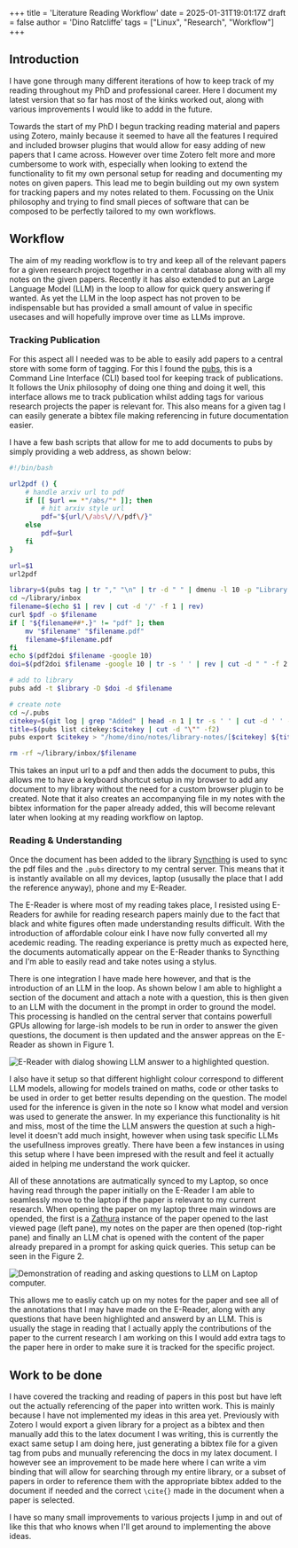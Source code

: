 +++
title = 'Literature Reading Workflow'
date = 2025-01-31T19:01:17Z
draft = false
author = 'Dino Ratcliffe'
tags = ["Linux", "Research", "Workflow"]
+++

## Introduction

I have gone through many different iterations of how to keep track of my reading throughout my PhD and professional career. Here I document my latest version that so far has most of the kinks worked out, along with various improvements I would like to addd in the future. 

Towards the start of my PhD I begun tracking reading material and papers using Zotero, mainly because it seemed to have all the features I required and included browser plugins that would allow for easy adding of new papers that I came across. However over time Zotero felt more and more cumbersome to work with, especially when looking to extend the functionality to fit my own personal setup for reading and documenting my notes on given papers. This lead me to begin building out my own system for tracking papers and my notes related to them. Focussing on the Unix philosophy and trying to find small pieces of software that can be composed to be perfectly tailored to my own workflows.

## Workflow

The aim of my reading workflow is to try and keep all of the relevant papers for a given research project together in a central database along with all my notes on the given papers. Recently it has also extended to put an Large Language Model (LLM) in the loop to allow for quick query answering if wanted. As yet the LLM in the loop aspect has not proven to be indispensable but has provided a small amount of value in specific usecases and will hopefully improve over time as LLMs improve.

### Tracking Publication

For this aspect all I needed was to be able to easily add papers to a central store with some form of tagging. For this I found the [pubs](https://github.com/pubs/pubs), this is a Command Line Interface (CLI) based tool for keeping track of publications. It follows the Unix philosophy of doing one thing and doing it well, this interface allows me to track publication whilst adding tags for various research projects the paper is relevant for. This also means for a given tag I can easily generate a bibtex file making referencing in future documentation easier. 

I have a few bash scripts that allow for me to add documents to pubs by simply providing a web address, as shown below:

```bash 
#!/bin/bash

url2pdf () {
    # handle arxiv url to pdf
    if [[ $url == *"/abs/"* ]]; then
        # hit arxiv style url
        pdf="${url/\/abs\//\/pdf\/}"
    else
        pdf=$url
    fi
}

url=$1
url2pdf

library=$(pubs tag | tr "," "\n" | tr -d " " | dmenu -l 10 -p "Library: ")
cd ~/library/inbox
filename=$(echo $1 | rev | cut -d '/' -f 1 | rev)
curl $pdf -o $filename
if [ "${filename##*.}" != "pdf" ]; then
    mv "$filename" "$filename.pdf"
    filename=$filename.pdf
fi
echo $(pdf2doi $filename -google 10)
doi=$(pdf2doi $filename -google 10 | tr -s ' ' | rev | cut -d " " -f 2 | rev)

# add to library
pubs add -t $library -D $doi -d $filename

# create note
cd ~/.pubs
citekey=$(git log | grep "Added" | head -n 1 | tr -s ' ' | cut -d ' ' -f4 | rev | cut -c 2- | rev)
title=$(pubs list citekey:$citekey | cut -d "\"" -f2)
pubs export $citekey > "/home/dino/notes/library-notes/[$citekey] ${title}.md"

rm -rf ~/library/inbox/$filename
```

This takes an input url to a pdf and then adds the document to pubs, this allows me to have a keyboard shortcut setup in my browser to add any document to my library without the need for a custom browser plugin to be created. Note that it also creates an accompanying file in my notes with the bibtex information for the paper already added, this will become relevant later when looking at my reading workflow on laptop.

### Reading & Understanding

Once the document has been added to the library [Syncthing](https://syncthing.com) is used to sync the pdf files and the `.pubs` directory to my central server. This means that it is instantly available on all my devices, laptop (ususally the place that I add the reference anyway), phone and my E-Reader. 

The E-Reader is where most of my reading takes place, I resisted using E-Readers for awhile for reading research papers mainly due to the fact that black and white figures often made understanding results difficult. With the introduction of affordable colour eink I have now fully converted all my acedemic reading. The reading experiance is pretty much as expected here, the documents automatically appear on the E-Reader thanks to Syncthing and I'm able to easily read and take notes using a stylus. 

There is one integration I have made here however, and that is the introduction of an LLM in the loop. As shown below I am able to highlight a section of the document and attach a note with a question, this is then given to an LLM with the document in the prompt in order to ground the model. This processing is handled on the central server that contains powerfull GPUs allowing for large-ish models to be run in order to answer the given questions, the document is then updated and the answer appreas on the E-Reader as shown in Figure 1.

![E-Reader with dialog showing LLM answer to a highlighted question.](/images/boox-with-llm-note.jpg)

I also have it setup so that different highlight colour correspond to different LLM models, allowing for models trained on maths, code or other tasks to be used in order to get better results depending on the question. The model used for the inference is given in the note so I know what model and version was used to generate the answer. In my experiance this functionality is hit and miss, most of the time the LLM answers the question at such a high-level it doesn't add much insight, however when using task specific LLMs the usefullness improves greatly. There have been a few instances in using this setup where I have been impresed with the result and feel it actually aided in helping me understand the work quicker.

All of these annotations are autmatically synced to my Laptop, so once having read through the paper initially on the E-Reader I am able to seamlessly move to the laptop if the paper is relevant to my current research. When opening the paper on my laptop three main windows are opended, the first is a [Zathura]() instance of the paper opened to the last viewed page (left pane), my notes on the paper are then opened (top-right pane) and finally an LLM chat is opened with the content of the paper already prepared in a prompt for asking quick queries. This setup can be seen in the Figure 2. 

![Demonstration of reading and asking questions to LLM on Laptop computer.](/images/laptop-reading-setup.jpg)

This allows me to easliy catch up on my notes for the paper and see all of the annotations that I may have made on the E-Reader, along with any questions that have been highlighted and answerd by an LLM. This is usually the stage in reading that I actually apply the contributions of the paper to the current research I am working on this I would add extra tags to the paper here in order to make sure it is tracked for the specific project. 

## Work to be done

I have covered the tracking and reading of papers in this post but have left out the actually referencing of the paper into written work. This is mainly because I have not implemented my ideas in this area yet. Previously with Zotero I would export a given library for a project as a bibtex and then manually add this to the latex document I was writing, this is currently the exact same setup I am doing here, just generating a bibtex file for a given tag from pubs and munually referencing the docs in my latex document. I however see an improvement to be made here where I can write a vim binding that will allow for searching through my entire library, or a subset of papers in order to reference them with the appropriate bibtex added to the document if needed and the correct `\cite{}` made in the document when a paper is selected. 

I have so many small improvements to various projects I jump in and out of like this that who knows when I'll get around to implementing the above ideas.

